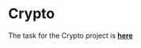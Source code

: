 # Crypto

The task for the Crypto project is **[here](https://github.com/Siarhei-V/Crypto/blob/master/Task%20for%20the%20Crypto%20project.docx)**
